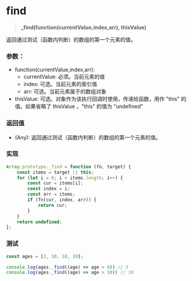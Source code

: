 # find

> <b> _find(function(currentValue,index,arr), thisValue) </b>

返回通过测试（函数内判断）的数组的第一个元素的值。

### 参数：

* function(currentValue,index,arr):
  * currentValue: 必须。当前元素的值
  * index: 可选。当前元素的索引值
  * arr: 可选。当前元素属于的数组对象
* thisValue: 可选。对象作为该执行回调时使用，传递给函数，用作 "this" 的值。如果省略了 thisValue ，"this" 的值为 "undefined"

### 返回值

* (Any): 返回通过测试（函数内判断）的数组的第一个元素的值。

### 实现

```js
Array.prototype._find = function (fn, target) {
    const items = target || this;
    for (let i = 0; i < items.length; i++) {
        const cur = items[i];
        const index = i;
        const arr = items;
        if (fn(cur, index, arr)) {
            return cur;
        }
    }
    return undefined;
};
```

### 测试

```js
const ages = [3, 10, 18, 20];

console.log(ages._find((age) => age > 0)) // 3
console.log(ages._find((age) => age > 10)) // 18
```
